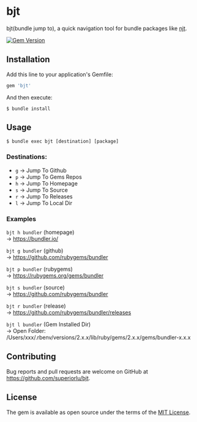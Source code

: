# bjt

bjt(bundle jump to), a quick navigation tool for bundle packages like [njt](https://github.com/kachkaev/njt).

[![Gem Version](http://img.shields.io/gem/v/bjt.svg)](https://rubygems.org/gems/bjt)

## Installation

Add this line to your application's Gemfile:

```ruby
gem 'bjt'
```

And then execute:

    $ bundle install

## Usage

```shell
$ bundle exec bjt [destination] [package]

```

### Destinations:

- `g` -> Jump To Github
- `p` -> Jump To Gems Repos
- `h` -> Jump To Homepage
- `s` -> Jump To Source
- `r` -> Jump To Releases
- `l` -> Jump To Local Dir

### Examples

`bjt h bundler` (homepage)  
→ <https://bundler.io/>

`bjt g bundler` (github)  
→ <https://github.com/rubygems/bundler>

`bjt p bundler` (rubygems)  
→ <https://rubygems.org/gems/bundler>

`bjt s bundler` (source)  
→ <https://github.com/rubygems/bundler>

`bjt r bundler` (release)  
→ <https://github.com/rubygems/bundler/releases>

`bjt l bundler` (Gem Installed Dir)  
→ Open Folder: /Users/xxx/.rbenv/versions/2.x.x/lib/ruby/gems/2.x.x/gems/bundler-x.x.x

## Contributing

Bug reports and pull requests are welcome on GitHub at https://github.com/superiorlu/bjt.

## License

The gem is available as open source under the terms of the [MIT License](https://opensource.org/licenses/MIT).

